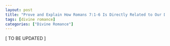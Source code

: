 ```yaml
---
layout: post
title: "Prove and Explain How Romans 7:1-6 Is Directly Related to Our Divine Romance with the Lord"
tags: [divine romance]
categories: ["Divine Romance"]
---
```


\[ TO BE UPDATED \]

<!--

-->
